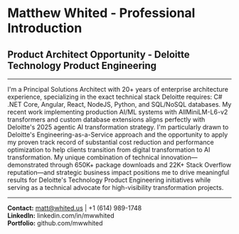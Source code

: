 # Matthew Whited - Professional Introduction
## Product Architect Opportunity - Deloitte Technology Product Engineering

---

I'm a Principal Solutions Architect with 20+ years of enterprise architecture experience, specializing in the exact technical stack Deloitte requires: C# .NET Core, Angular, React, NodeJS, Python, and SQL/NoSQL databases. My recent work implementing production AI/ML systems with AllMiniLM-L6-v2 transformers and custom database extensions aligns perfectly with Deloitte's 2025 agentic AI transformation strategy. I'm particularly drawn to Deloitte's Engineering-as-a-Service approach and the opportunity to apply my proven track record of substantial cost reduction and performance optimization to help clients transition from digital transformation to AI transformation. My unique combination of technical innovation—demonstrated through 650K+ package downloads and 22K+ Stack Overflow reputation—and strategic business impact positions me to drive meaningful results for Deloitte's Technology Product Engineering initiatives while serving as a technical advocate for high-visibility transformation projects.

---

**Contact:** matt@whited.us | +1 (614) 989-1748  
**LinkedIn:** linkedin.com/in/mwwhited  
**Portfolio:** github.com/mwwhited